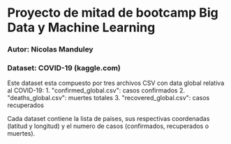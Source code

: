 # Proyecto de mitad de bootcamp Big Data y Machine Learning
### Autor: Nicolas Manduley
### Dataset: COVID-19 (kaggle.com)

Este dataset esta compuesto por tres archivos CSV con data global relativa al COVID-19:
    1. "confirmed_global.csv": casos confirmados
    2. "deaths_global.csv": muertes totales
    3. "recovered_global.csv": casos recuperados

Cada dataset contiene la lista de paises, sus respectivas coordenadas (latitud y longitud) y el numero de casos (confirmados, recuperados o muertes). 